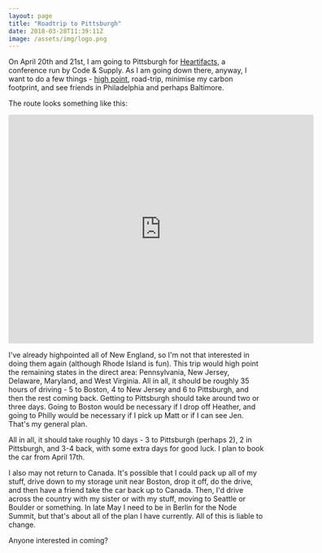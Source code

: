 ```yaml
---
layout: page
title: "Roadtrip to Pittsburgh"
date: 2018-03-28T11:39:11Z
image: /assets/img/logo.png
---
```


On April 20th and 21st, I am going to Pittsburgh for [Heartifacts](https://codeandsupply.co/heartifacts), a conference run by Code & Supply. As I am going down there, anyway, I want to do a few things - [high point](https://en.wikipedia.org/wiki/List_of_U.S._states_and_territories_by_elevation), road-trip, minimise my carbon footprint, and see friends in Philadelphia and perhaps Baltimore.

The route looks something like this:

<iframe src="https://www.google.com/maps/embed?pb=!1m76!1m12!1m3!1d3032651.658172077!2d-77.76729837724588!3d42.07375217529905!2m3!1f0!2f0!3f0!3m2!1i1024!2i768!4f13.1!4m61!3e0!4m5!1s0x4cc91a541c64b70d%3A0x654e3138211fefef!2sMontreal%2C+QC!3m2!1d45.5016889!2d-73.567256!4m5!1s0x89e3652d0d3d311b%3A0x787cbf240162e8a0!2sBoston%2C+MA%2C+USA!3m2!1d42.3600825!2d-71.0588801!4m5!1s0x89c346f56cbf1a9f%3A0xcec2957da85ba80c!2sHigh+Point%2C+Wantage%2C+NJ+07827%2C+USA!3m2!1d41.32065!2d-74.6615515!4m5!1s0x8834f16f48068503%3A0x8df915a15aa21b34!2sPittsburgh%2C+PA%2C+USA!3m2!1d40.440624799999995!2d-79.9958864!4m5!1s0x89cab86b6850d3e1%3A0x69e4c883fceaaa47!2sMt+Davis%2C+Elk+Lick+Township%2C+PA+15558%2C+USA!3m2!1d39.7861908!2d-79.1758631!4m5!1s0x884ab6a3204517c9%3A0xaa1c6b9ee6eb2dca!2sHoye+Crest+Rd%2C+Oakland%2C+MD+21550%2C+USA!3m2!1d39.240718099999995!2d-79.48035709999999!4m5!1s0x884b2fc3fd1b8e81%3A0xd97db2e63642ed2a!2sSpruce+Knob%2C+Western%2C+WV%2C+USA!3m2!1d38.699836!2d-79.5328284!4m5!1s0x89c6e4d1b2644ddb%3A0x5fed5dfa38d8037c!2sEbright+Azimuth%2C+Azimuth%2C+DE%2C+USA!3m2!1d39.83574!2d-75.51915!4m5!1s0x89c6b7d8d4b54beb%3A0x89f514d88c3e58c1!2sPhiladelphia%2C+PA%2C+USA!3m2!1d39.9525839!2d-75.1652215!4m5!1s0x89e3652d0d3d311b%3A0x787cbf240162e8a0!2sBoston%2C+MA%2C+USA!3m2!1d42.3600825!2d-71.0588801!5e0!3m2!1sen!2sca!4v1522251146552" width="600" height="450" frameborder="0" style="border:0" allowfullscreen></iframe>

I've already highpointed all of New England, so I'm not that interested in doing them again (although Rhode Island is fun). This trip would high point the remaining states in the direct area: Pennsylvania, New Jersey, Delaware, Maryland, and West Virginia. All in all, it should be roughly 35 hours of driving - 5 to Boston, 4 to New Jersey and 6 to Pittsburgh, and then the rest coming back. Getting to Pittsburgh should take around two or three days. Going to Boston would be necessary if I drop off Heather, and going to Philly would be necessary if I pick up Matt or if I can see Jen. That's my general plan.

All in all, it should take roughly 10 days - 3 to Pittsburgh (perhaps 2), 2 in Pittsburgh, and 3-4 back, with some extra days for good luck. I plan to book the car from April 17th.

I also may not return to Canada. It's possible that I could pack up all of my stuff, drive down to my storage unit near Boston, drop it off, do the drive, and then have a friend take the car back up to Canada. Then, I'd drive across the country with my sister or with my stuff, moving to Seattle or Boulder or something. In late May I need to be in Berlin for the Node Summit, but that's about all of the plan I have currently. All of this is liable to change.

Anyone interested in coming?

